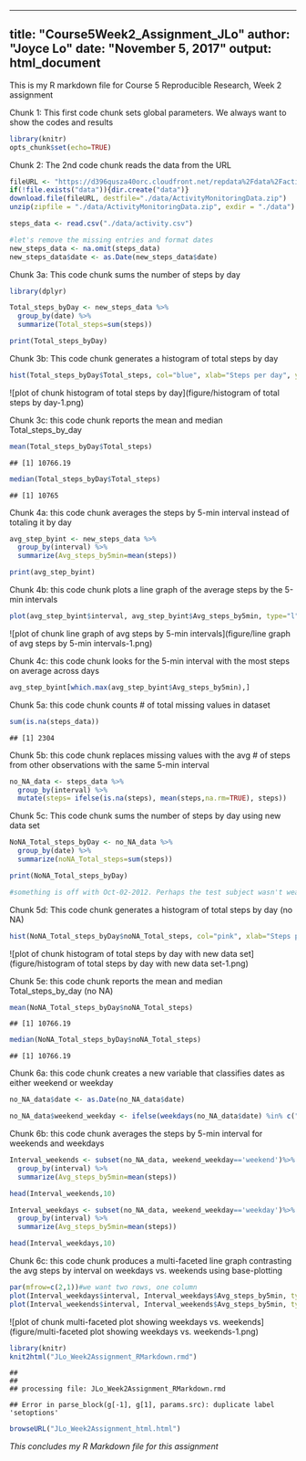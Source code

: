 

---
title: "Course5Week2_Assignment_JLo"
author: "Joyce Lo"
date: "November 5, 2017"
output: html_document
---

This is my R markdown file for Course 5 Reproducible Research, Week 2 assignment

Chunk 1: This first code chunk sets global parameters.  We always want to show the codes and results


```r
library(knitr)
opts_chunk$set(echo=TRUE)
```

Chunk 2: The 2nd code chunk reads the data from the URL


```r
fileURL <- "https://d396qusza40orc.cloudfront.net/repdata%2Fdata%2Factivity.zip"
if(!file.exists("data")){dir.create("data")}
download.file(fileURL, destfile="./data/ActivityMonitoringData.zip")
unzip(zipfile = "./data/ActivityMonitoringData.zip", exdir = "./data")

steps_data <- read.csv("./data/activity.csv")

#let's remove the missing entries and format dates
new_steps_data <- na.omit(steps_data)
new_steps_data$date <- as.Date(new_steps_data$date)
```

Chunk 3a: This code chunk sums the number of steps by day 


```r
library(dplyr)

Total_steps_byDay <- new_steps_data %>%
  group_by(date) %>%
  summarize(Total_steps=sum(steps))

print(Total_steps_byDay)
```

Chunk 3b: This code chunk generates a histogram of total steps by day


```r
hist(Total_steps_byDay$Total_steps, col="blue", xlab="Steps per day", ylab="Frequency", main="Frequency of Steps by day")
```

![plot of chunk histogram of total steps by day](figure/histogram of total steps by day-1.png)

Chunk 3c: this code chunk reports the mean and median Total_steps_by_day

```r
mean(Total_steps_byDay$Total_steps)
```

```
## [1] 10766.19
```

```r
median(Total_steps_byDay$Total_steps)
```

```
## [1] 10765
```

Chunk 4a: this code chunk averages the steps by 5-min interval instead of totaling it by day

```r
avg_step_byint <- new_steps_data %>%
  group_by(interval) %>%
  summarize(Avg_steps_by5min=mean(steps))

print(avg_step_byint)
```

Chunk 4b: this code chunk plots a line graph of the average steps by the 5-min intervals

```r
plot(avg_step_byint$interval, avg_step_byint$Avg_steps_by5min, type="l", col="red", xlab = "5-min interval", ylab = "Avg steps", main = "Avg Steps by 5-min interval across days")
```

![plot of chunk line graph of avg steps by 5-min intervals](figure/line graph of avg steps by 5-min intervals-1.png)

Chunk 4c: this code chunk looks for the 5-min interval with the most steps on average across days

```r
avg_step_byint[which.max(avg_step_byint$Avg_steps_by5min),]
```

Chunk 5a: this code chunk counts # of total missing values in dataset

```r
sum(is.na(steps_data))
```

```
## [1] 2304
```

Chunk 5b: this code chunk replaces missing values with the avg # of steps from other observations with the same 5-min interval

```r
no_NA_data <- steps_data %>%
  group_by(interval) %>%
  mutate(steps= ifelse(is.na(steps), mean(steps,na.rm=TRUE), steps))
```

Chunk 5c: This code chunk sums the number of steps by day using new data set


```r
NoNA_Total_steps_byDay <- no_NA_data %>%
  group_by(date) %>%
  summarize(noNA_Total_steps=sum(steps))

print(NoNA_Total_steps_byDay)

#something is off with Oct-02-2012. Perhaps the test subject wasn't wearing his device
```

Chunk 5d: This code chunk generates a histogram of total steps by day (no NA)


```r
hist(NoNA_Total_steps_byDay$noNA_Total_steps, col="pink", xlab="Steps per day", ylab="Frequency", main="Frequency of Steps by day (no NA)")
```

![plot of chunk histogram of total steps by day with new data set](figure/histogram of total steps by day with new data set-1.png)

Chunk 5e: this code chunk reports the mean and median Total_steps_by_day (no NA)

```r
mean(NoNA_Total_steps_byDay$noNA_Total_steps)
```

```
## [1] 10766.19
```

```r
median(NoNA_Total_steps_byDay$noNA_Total_steps)
```

```
## [1] 10766.19
```

Chunk 6a: this code chunk creates a new variable that classifies dates as either weekend or weekday

```r
no_NA_data$date <- as.Date(no_NA_data$date)

no_NA_data$weekend_weekday <- ifelse(weekdays(no_NA_data$date) %in% c("Saturday", "Sunday"), "weekend", "weekday")
```

Chunk 6b: this code chunk averages the steps by 5-min interval  for weekends and weekdays

```r
Interval_weekends <- subset(no_NA_data, weekend_weekday=='weekend')%>%
  group_by(interval) %>%
  summarize(Avg_steps_by5min=mean(steps))

head(Interval_weekends,10)

Interval_weekdays <- subset(no_NA_data, weekend_weekday=='weekday')%>%
  group_by(interval) %>%
  summarize(Avg_steps_by5min=mean(steps))

head(Interval_weekdays,10)
```

Chunk 6c: this code chunk produces a multi-faceted line graph contrasting the avg steps by interval on weekdays vs. weekends using base-plotting


```r
par(mfrow=c(2,1))#we want two rows, one column
plot(Interval_weekdays$interval, Interval_weekdays$Avg_steps_by5min, type="l", ylab="Avg Steps", xlab="", main="Avg Steps by Interval on Weekdays", col="red")
plot(Interval_weekends$interval, Interval_weekends$Avg_steps_by5min, type="l", ylab="Avg Steps", xlab="", main="Avg Steps by Interval on Weekends", col="blue")
```

![plot of chunk multi-faceted plot showing weekdays vs. weekends](figure/multi-faceted plot showing weekdays vs. weekends-1.png)


```r
library(knitr)
knit2html("JLo_Week2Assignment_RMarkdown.rmd")
```

```
## 
## 
## processing file: JLo_Week2Assignment_RMarkdown.rmd
```

```
## Error in parse_block(g[-1], g[1], params.src): duplicate label 'setoptions'
```

```r
browseURL("JLo_Week2Assignment_html.html")
```
*This concludes my R Markdown file for this assignment*


